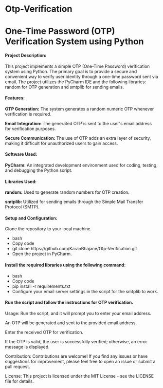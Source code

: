 # Otp-Verification
<h1>One-Time Password (OTP) Verification System using Python</h1>
<h4>Project Description:</h4>
<p>This project implements a simple OTP (One-Time Password) verification system using Python. The primary goal is to provide a secure and convenient way to verify user identity through a one-time password sent via email. The project utilizes the PyCharm IDE and the following libraries: random for OTP generation and smtplib for sending emails.</p>

<h4>Features:</h4>
<p><b>OTP Generation:</b> The system generates a random numeric OTP whenever verification is required.</p>

<b>Email Integration:</b> The generated OTP is sent to the user's email address for verification purposes.

<b>Secure Communication:</b> The use of OTP adds an extra layer of security, making it difficult for unauthorized users to gain access.

<h4>Software Used:</h4>
<b>PyCharm</b>: An integrated development environment used for coding, testing, and debugging the Python script.
<h4>Libraries Used:</h4>
<b>random:</b> Used to generate random numbers for OTP creation.

<b>smtplib:</b> Utilized for sending emails through the Simple Mail Transfer Protocol (SMTP).

<h4>Setup and Configuration:</h4>
<p>Clone the repository to your local machine.
<ul type ="dot">
<li>bash</li>
<li>Copy code</li>
<li>git clone https://github.com/KaranBhajane/Otp-Verification.git</li>
<li>Open the project in PyCharm.</li> </ul> </p>

<h4>Install the required libraries using the following command:</h4>
<ul type="dot">
<li> bash</li>
<li>Copy code</li>
<li>pip install -r requirements.txt</li>
<li>Configure your email server settings in the script for the smtplib to work.</li>
</ul>

<h4>Run the script and follow the instructions for OTP verification.</h4>

Usage:
Run the script, and it will prompt you to enter your email address.

An OTP will be generated and sent to the provided email address.

Enter the received OTP for verification.

If the OTP is valid, the user is successfully verified; otherwise, an error message is displayed.

Contribution:
Contributions are welcome! If you find any issues or have suggestions for improvement, please feel free to open an issue or submit a pull request.

License:
This project is licensed under the MIT License - see the LICENSE file for details.
